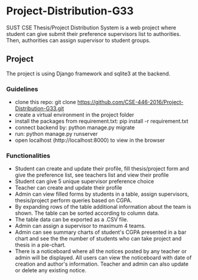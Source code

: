 # Project-Distribution-G33

SUST CSE Thesis/Project Distribution System is a web project where student can give submit their preference supervisors list to authorities. Then, authorities can assign supervisor to student groups.

## Project

The project is using Django framework and sqlite3 at the backend.

### Guidelines

- clone this repo: git clone https://github.com/CSE-446-2016/Project-Distribution-G33.git
- create a virtual environment in the project folder
- install the packages from requirement.txt: pip install -r requirement.txt
- connect backend by: python manage.py migrate
- run: python manage.py runserver
- open localhost (http://localhost:8000) to view in the browser


### Functionalities

- Student can create and update their profile, fill thesis/project form and give the preference list, see teachers list and view their profile
- Student can give 5 unique supervisor preference choice
- Teacher can create and update their profile
- Admin can view filled forms by students in a table, assign supervisors, thesis/project perform queries based on CGPA.
- By expanding rows of the table additional information about the team is shown. The table can be sorted according to column data.
- The table data can be exported as a .CSV file.
- Admin can assign a supervisor to maximum 4 teams.
- Admin can see summary charts of student's CGPA presented in a bar chart and see the the number of students who can take project and thesis in a pie-chart.
- There is a noticeboard where all the notices posted by any teacher or admin will be displayed. All users can view the noticeboard with date of creation and author's  information. Teacher and admin can also update or delete any existing notice.
